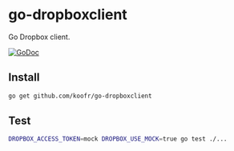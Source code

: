 # go-dropboxclient

Go Dropbox client.

[![GoDoc](https://godoc.org/github.com/koofr/go-dropboxclient?status.png)](https://godoc.org/github.com/koofr/go-dropboxclient)

## Install

```sh
go get github.com/koofr/go-dropboxclient
```

## Test

```sh
DROPBOX_ACCESS_TOKEN=mock DROPBOX_USE_MOCK=true go test ./...
```
